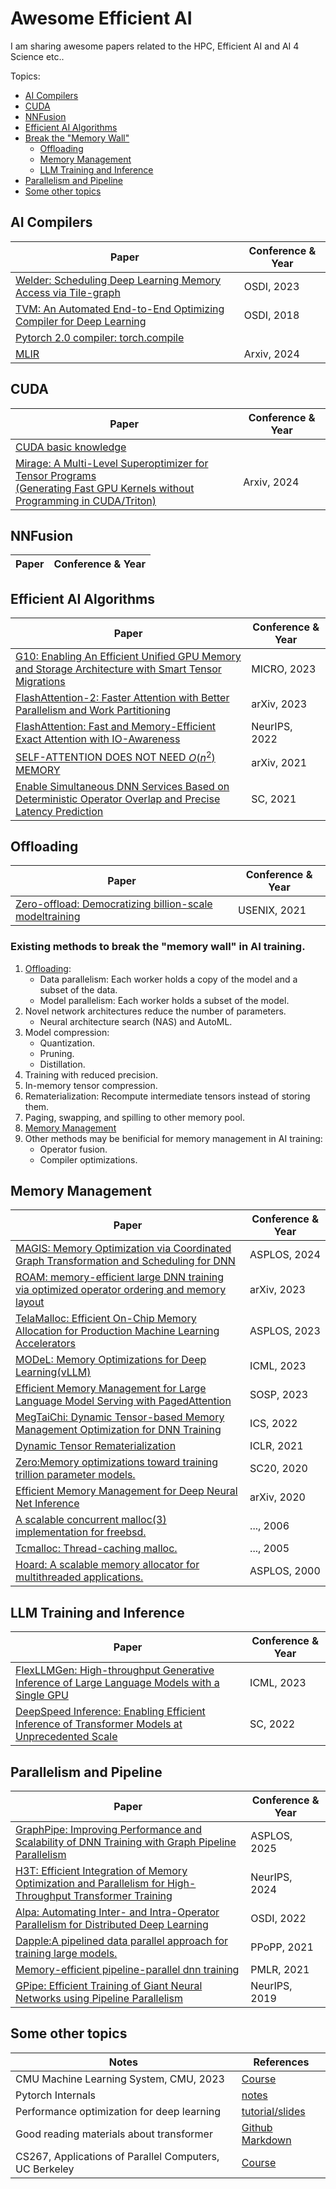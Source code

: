 # Awesome Efficient AI
I am sharing awesome papers related to the HPC, Efficient AI and AI 4 Science etc..

Topics:
- [AI Compilers](#ai-compilers)
- [CUDA](#cuda)
- [NNFusion](#nnfusion)
- [Efficient AI Algorithms](#efficient-ai-algorithms)
- [Break the "Memory Wall"](#existing-methods-to-break-the-memory-wall-in-ai-training)
    - [Offloading](#distributed-training-or-inference)
    - [Memory Management](#memory-management)
    - [LLM Training and Inference](#llm-training-and-inference)
- [Parallelism and Pipeline](#parallelism-and-pipeline)
- [Some other topics](#some-other-topics)

## AI Compilers
| Paper | Conference & Year |
|-------|-------------------|
|[Welder: Scheduling Deep Learning Memory Access via Tile-graph](./docs/AI%20Compilers/Welder/welder.md)|OSDI, 2023 |
|[TVM: An Automated End-to-End Optimizing Compiler for Deep Learning](./docs/AI%20Compilers/TVM/TVM.md)| OSDI, 2018 |
|[Pytorch 2.0 compiler: torch.compile](https://pytorch.org/tutorials/intermediate/torch_compile_tutorial.html#id3)|          |
|[MLIR](./docs/AI%20Compilers/MLIR/MLIR.md)|Arxiv, 2024|

## CUDA
| Paper | Conference & Year |
|-------|-------------------|
|[CUDA basic knowledge](./docs/CUDA/CUDA_basic_knowledge/%20CUDA_basics.md)||
|[Mirage: A Multi-Level Superoptimizer for Tensor Programs <br>(Generating Fast GPU Kernels without Programming in CUDA/Triton)](./docs/CUDA/Mirage/Mirage.md)|Arxiv, 2024|

## NNFusion
| Paper | Conference & Year |
|-------|-------------------|

## Efficient AI Algorithms
| Paper | Conference & Year |
|-------|-------------------|
|[G10: Enabling An Efficient Unified GPU Memory and Storage Architecture with Smart Tensor Migrations](./docs/Efficient%20AI%20Algorithems/G10/G10.md)|MICRO, 2023|
|[FlashAttention-2: Faster Attention with Better Parallelism and Work Partitioning]()| arXiv, 2023|
|[FlashAttention: Fast and Memory-Efficient Exact Attention with IO-Awareness](./docs/Efficient%20AI%20Algorithems/FlashAttention/FlashAttention.md)| NeurIPS, 2022|
|[SELF-ATTENTION DOES NOT NEED $O(n^{2})$ MEMORY](./docs/Efficient%20AI%20Algorithems/efficient-attention-memory.md)|arXiv, 2021|
|[Enable Simultaneous DNN Services Based on Deterministic Operator Overlap and Precise Latency Prediction](./docs/Efficient%20AI%20Algorithems/Abacus/Abacus.md)|SC, 2021|


## Offloading
| Paper | Conference & Year |
|-------|-------------------|
|[Zero-offload: Democratizing billion-scale modeltraining](./docs/Memory%20Management/Zero-offload/zero-offload.md)|USENIX, 2021|


### Existing methods to break the "memory wall" in AI training.
1. [Offloading](#offloading): 
    - Data parallelism: Each worker holds a copy of the model and a subset of the data.
    - Model parallelism: Each worker holds a subset of the model.
2. Novel network architectures reduce the number of parameters.
    - Neural architecture search (NAS) and AutoML.
3. Model compression:
    - Quantization.
    - Pruning.
    - Distillation.
4. Training with reduced precision.
5. In-memory tensor compression.
6. Rematerialization: Recompute intermediate tensors instead of storing them.
7. Paging, swapping, and spilling to other memory pool.
8. [Memory Management](#memory-management)
9. Other methods may be benificial for memory management in AI training:
    - Operator fusion.
    - Compiler optimizations.

## Memory Management
| Paper | Conference & Year |
|-------|-------------------|
|[MAGIS: Memory Optimization via Coordinated Graph Transformation and Scheduling for DNN](./docs/Memory%20Management/MAGIS/MAGIS.md)|ASPLOS, 2024
|[ROAM: memory-efficient large DNN training via optimized operator ordering and memory layout](./docs/Memory%20Management/ROAM/ROAM.md)|arXiv, 2023|
|[TelaMalloc: Efficient On-Chip Memory Allocation for Production Machine Learning Accelerators](./docs/Memory%20Management/TelaMalloc/TelaMalloc.md)|ASPLOS, 2023|
|[MODeL: Memory Optimizations for Deep Learning(vLLM)](./docs/Memory%20Management/Peak%20Memory%20Minimization/MODel.md)|ICML, 2023|
|[Efficient Memory Management for Large Language Model Serving with PagedAttention](.)|SOSP, 2023|
|[MegTaiChi: Dynamic Tensor-based Memory Management Optimization for DNN Training](.)|ICS, 2022|
|[Dynamic Tensor Rematerialization](./docs/Memory%20Management/DTR/DTR.md)|ICLR, 2021|
|[Zero:Memory optimizations toward training trillion parameter models.](.)|SC20, 2020|
|[Efficient Memory Management for Deep Neural Net Inference](.)| arXiv, 2020|
|[A scalable concurrent malloc(3) implementation for freebsd.](.)| ..., 2006|
|[Tcmalloc: Thread-caching malloc.](.)| ..., 2005|
|[Hoard: A scalable memory allocator for multithreaded applications.](.)| ASPLOS, 2000|

## LLM Training and Inference
| Paper | Conference & Year |
|-------|-------------------|
|[FlexLLMGen: High-throughput Generative Inference of Large Language Models with a Single GPU](.)|ICML, 2023|
|[DeepSpeed Inference: Enabling Efficient Inference of Transformer Models at Unprecedented Scale](.)|SC, 2022|

## Parallelism and Pipeline 
| Paper | Conference & Year |
|-------|-------------------|
|[GraphPipe: Improving Performance and Scalability of DNN Training with Graph Pipeline Parallelism](./docs/Parallism/Graphpipe/graphpipe.md)|ASPLOS, 2025|
|[H3T: Efficient Integration of Memory Optimization and Parallelism for High-Throughput Transformer Training](.)|NeurIPS, 2024|
|[Alpa: Automating Inter- and Intra-Operator Parallelism for Distributed Deep Learning](./docs/Parallism/Alpa/Alpa.md)|OSDI, 2022|
|[Dapple:A pipelined data parallel approach for training large models.](.)|PPoPP, 2021|
|[Memory-efficient pipeline-parallel dnn training](.)|PMLR, 2021|
|[GPipe: Efficient Training of Giant Neural Networks using Pipeline Parallelism](./docs/Parallism/GPipe/Gpipe.md)|NeurIPS, 2019|

## Some other topics
| Notes | References |
|-------|-------------------|
|CMU Machine Learning System, CMU, 2023|[Course](https://www.cs.cmu.edu/~zhihaoj2/15-849/schedule.html)|
|Pytorch Internals|[notes](./docs/Some%20other%20topics/Pytorch/pytorch_internals.md)|
|Performance optimization for deep learning|[tutorial/slides](https://docs.google.com/presentation/d/1vikeOOHF2ig15af2qQxtUG3KRDu9T973/edit#slide=id.p2)|
|Good reading materials about transformer|[Github Markdown](https://github.com/feuyeux/hello-ai/tree/7f29a2cb90f58e1c91dbefa4002fb9be090b9db1/background)|
|CS267, Applications of Parallel Computers, UC Berkeley|[Course](https://sites.google.com/lbl.gov/cs267-spr2024)|